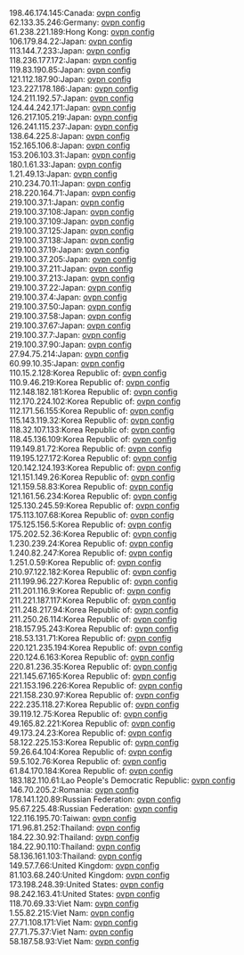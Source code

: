 198.46.174.145:Canada: [ovpn config](vpn/198_46_174_145.ovpn)  
62.133.35.246:Germany: [ovpn config](vpn/62_133_35_246.ovpn)  
61.238.221.189:Hong Kong: [ovpn config](vpn/61_238_221_189.ovpn)  
106.179.84.22:Japan: [ovpn config](vpn/106_179_84_22.ovpn)  
113.144.7.233:Japan: [ovpn config](vpn/113_144_7_233.ovpn)  
118.236.177.172:Japan: [ovpn config](vpn/118_236_177_172.ovpn)  
119.83.190.85:Japan: [ovpn config](vpn/119_83_190_85.ovpn)  
121.112.187.90:Japan: [ovpn config](vpn/121_112_187_90.ovpn)  
123.227.178.186:Japan: [ovpn config](vpn/123_227_178_186.ovpn)  
124.211.192.57:Japan: [ovpn config](vpn/124_211_192_57.ovpn)  
124.44.242.171:Japan: [ovpn config](vpn/124_44_242_171.ovpn)  
126.217.105.219:Japan: [ovpn config](vpn/126_217_105_219.ovpn)  
126.241.115.237:Japan: [ovpn config](vpn/126_241_115_237.ovpn)  
138.64.225.8:Japan: [ovpn config](vpn/138_64_225_8.ovpn)  
152.165.106.8:Japan: [ovpn config](vpn/152_165_106_8.ovpn)  
153.206.103.31:Japan: [ovpn config](vpn/153_206_103_31.ovpn)  
180.1.61.33:Japan: [ovpn config](vpn/180_1_61_33.ovpn)  
1.21.49.13:Japan: [ovpn config](vpn/1_21_49_13.ovpn)  
210.234.70.11:Japan: [ovpn config](vpn/210_234_70_11.ovpn)  
218.220.164.71:Japan: [ovpn config](vpn/218_220_164_71.ovpn)  
219.100.37.1:Japan: [ovpn config](vpn/219_100_37_1.ovpn)  
219.100.37.108:Japan: [ovpn config](vpn/219_100_37_108.ovpn)  
219.100.37.109:Japan: [ovpn config](vpn/219_100_37_109.ovpn)  
219.100.37.125:Japan: [ovpn config](vpn/219_100_37_125.ovpn)  
219.100.37.138:Japan: [ovpn config](vpn/219_100_37_138.ovpn)  
219.100.37.19:Japan: [ovpn config](vpn/219_100_37_19.ovpn)  
219.100.37.205:Japan: [ovpn config](vpn/219_100_37_205.ovpn)  
219.100.37.211:Japan: [ovpn config](vpn/219_100_37_211.ovpn)  
219.100.37.213:Japan: [ovpn config](vpn/219_100_37_213.ovpn)  
219.100.37.22:Japan: [ovpn config](vpn/219_100_37_22.ovpn)  
219.100.37.4:Japan: [ovpn config](vpn/219_100_37_4.ovpn)  
219.100.37.50:Japan: [ovpn config](vpn/219_100_37_50.ovpn)  
219.100.37.58:Japan: [ovpn config](vpn/219_100_37_58.ovpn)  
219.100.37.67:Japan: [ovpn config](vpn/219_100_37_67.ovpn)  
219.100.37.7:Japan: [ovpn config](vpn/219_100_37_7.ovpn)  
219.100.37.90:Japan: [ovpn config](vpn/219_100_37_90.ovpn)  
27.94.75.214:Japan: [ovpn config](vpn/27_94_75_214.ovpn)  
60.99.10.35:Japan: [ovpn config](vpn/60_99_10_35.ovpn)  
110.15.2.128:Korea Republic of: [ovpn config](vpn/110_15_2_128.ovpn)  
110.9.46.219:Korea Republic of: [ovpn config](vpn/110_9_46_219.ovpn)  
112.148.182.181:Korea Republic of: [ovpn config](vpn/112_148_182_181.ovpn)  
112.170.224.102:Korea Republic of: [ovpn config](vpn/112_170_224_102.ovpn)  
112.171.56.155:Korea Republic of: [ovpn config](vpn/112_171_56_155.ovpn)  
115.143.119.32:Korea Republic of: [ovpn config](vpn/115_143_119_32.ovpn)  
118.32.107.133:Korea Republic of: [ovpn config](vpn/118_32_107_133.ovpn)  
118.45.136.109:Korea Republic of: [ovpn config](vpn/118_45_136_109.ovpn)  
119.149.81.72:Korea Republic of: [ovpn config](vpn/119_149_81_72.ovpn)  
119.195.127.172:Korea Republic of: [ovpn config](vpn/119_195_127_172.ovpn)  
120.142.124.193:Korea Republic of: [ovpn config](vpn/120_142_124_193.ovpn)  
121.151.149.26:Korea Republic of: [ovpn config](vpn/121_151_149_26.ovpn)  
121.159.58.83:Korea Republic of: [ovpn config](vpn/121_159_58_83.ovpn)  
121.161.56.234:Korea Republic of: [ovpn config](vpn/121_161_56_234.ovpn)  
125.130.245.59:Korea Republic of: [ovpn config](vpn/125_130_245_59.ovpn)  
175.113.107.68:Korea Republic of: [ovpn config](vpn/175_113_107_68.ovpn)  
175.125.156.5:Korea Republic of: [ovpn config](vpn/175_125_156_5.ovpn)  
175.202.52.36:Korea Republic of: [ovpn config](vpn/175_202_52_36.ovpn)  
1.230.239.24:Korea Republic of: [ovpn config](vpn/1_230_239_24.ovpn)  
1.240.82.247:Korea Republic of: [ovpn config](vpn/1_240_82_247.ovpn)  
1.251.0.59:Korea Republic of: [ovpn config](vpn/1_251_0_59.ovpn)  
210.97.122.182:Korea Republic of: [ovpn config](vpn/210_97_122_182.ovpn)  
211.199.96.227:Korea Republic of: [ovpn config](vpn/211_199_96_227.ovpn)  
211.201.116.9:Korea Republic of: [ovpn config](vpn/211_201_116_9.ovpn)  
211.221.187.117:Korea Republic of: [ovpn config](vpn/211_221_187_117.ovpn)  
211.248.217.94:Korea Republic of: [ovpn config](vpn/211_248_217_94.ovpn)  
211.250.26.114:Korea Republic of: [ovpn config](vpn/211_250_26_114.ovpn)  
218.157.95.243:Korea Republic of: [ovpn config](vpn/218_157_95_243.ovpn)  
218.53.131.71:Korea Republic of: [ovpn config](vpn/218_53_131_71.ovpn)  
220.121.235.194:Korea Republic of: [ovpn config](vpn/220_121_235_194.ovpn)  
220.124.6.163:Korea Republic of: [ovpn config](vpn/220_124_6_163.ovpn)  
220.81.236.35:Korea Republic of: [ovpn config](vpn/220_81_236_35.ovpn)  
221.145.67.165:Korea Republic of: [ovpn config](vpn/221_145_67_165.ovpn)  
221.153.196.226:Korea Republic of: [ovpn config](vpn/221_153_196_226.ovpn)  
221.158.230.97:Korea Republic of: [ovpn config](vpn/221_158_230_97.ovpn)  
222.235.118.27:Korea Republic of: [ovpn config](vpn/222_235_118_27.ovpn)  
39.119.12.75:Korea Republic of: [ovpn config](vpn/39_119_12_75.ovpn)  
49.165.82.221:Korea Republic of: [ovpn config](vpn/49_165_82_221.ovpn)  
49.173.24.23:Korea Republic of: [ovpn config](vpn/49_173_24_23.ovpn)  
58.122.225.153:Korea Republic of: [ovpn config](vpn/58_122_225_153.ovpn)  
59.26.64.104:Korea Republic of: [ovpn config](vpn/59_26_64_104.ovpn)  
59.5.102.76:Korea Republic of: [ovpn config](vpn/59_5_102_76.ovpn)  
61.84.170.184:Korea Republic of: [ovpn config](vpn/61_84_170_184.ovpn)  
183.182.110.61:Lao People's Democratic Republic: [ovpn config](vpn/183_182_110_61.ovpn)  
146.70.205.2:Romania: [ovpn config](vpn/146_70_205_2.ovpn)  
178.141.120.89:Russian Federation: [ovpn config](vpn/178_141_120_89.ovpn)  
95.67.225.48:Russian Federation: [ovpn config](vpn/95_67_225_48.ovpn)  
122.116.195.70:Taiwan: [ovpn config](vpn/122_116_195_70.ovpn)  
171.96.81.252:Thailand: [ovpn config](vpn/171_96_81_252.ovpn)  
184.22.30.92:Thailand: [ovpn config](vpn/184_22_30_92.ovpn)  
184.22.90.110:Thailand: [ovpn config](vpn/184_22_90_110.ovpn)  
58.136.161.103:Thailand: [ovpn config](vpn/58_136_161_103.ovpn)  
149.57.7.66:United Kingdom: [ovpn config](vpn/149_57_7_66.ovpn)  
81.103.68.240:United Kingdom: [ovpn config](vpn/81_103_68_240.ovpn)  
173.198.248.39:United States: [ovpn config](vpn/173_198_248_39.ovpn)  
98.242.163.41:United States: [ovpn config](vpn/98_242_163_41.ovpn)  
118.70.69.33:Viet Nam: [ovpn config](vpn/118_70_69_33.ovpn)  
1.55.82.215:Viet Nam: [ovpn config](vpn/1_55_82_215.ovpn)  
27.71.108.171:Viet Nam: [ovpn config](vpn/27_71_108_171.ovpn)  
27.71.75.37:Viet Nam: [ovpn config](vpn/27_71_75_37.ovpn)  
58.187.58.93:Viet Nam: [ovpn config](vpn/58_187_58_93.ovpn)  
